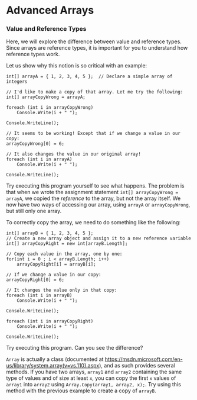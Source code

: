 # Advanced Arrays

### Value and Reference Types

Here, we will explore the difference between value and reference types.
Since arrays are reference types, it is important for you to understand how reference types work.

Let us show why this notion is so critical with an example:

```
int[] arrayA = { 1, 2, 3, 4, 5 };  // Declare a simple array of integers

// I'd like to make a copy of that array. Let me try the following:
int[] arrayCopyWrong = arrayA;

foreach (int i in arrayCopyWrong)
    Console.Write(i + " ");

Console.WriteLine();

// It seems to be working! Except that if we change a value in our copy:
arrayCopyWrong[0] = 6;

// It also changes the value in our original array!
foreach (int i in arrayA)
    Console.Write(i + " ");

Console.WriteLine();
```

Try executing this program yourself to see what happens.
The problem is that when we wrote the assignment statement `int[] arrayCopyWrong = arrayA`, we copied the _reference_ to the array, but not the array itself.
We now have two ways of accessing our array, using `arrayA` or `arrayCopyWrong`, but still only one array.

To correctly copy the array, we need to do something like the following:

```
int[] arrayB = { 1, 2, 3, 4, 5 };
// Create a new array object and assign it to a new reference variable
int[] arrayCopyRight = new int[arrayB.Length];

// Copy each value in the array, one by one:
for(int i = 0 ; i < arrayB.Length; i++)
    arrayCopyRight[i] = arrayB[i];

// If we change a value in our copy:
arrayCopyRight[0] = 6;

// It changes the value only in that copy:
foreach (int i in arrayB)
    Console.Write(i + " ");

Console.WriteLine();

foreach (int i in arrayCopyRight)
    Console.Write(i + " ");  

Console.WriteLine();
```

Try executing this program. Can you see the difference?

`Array` is actually a class (documented at <https://msdn.microsoft.com/en-us/library/system.array(v=vs.110).aspx>), and as such provides several methods.
If you have two arrays, `array1` and `array2` containing the same type of values and of size at least `x`, you can copy the first `x` values of `array1` into `array2` using `Array.Copy(array1, array2, x);`.
Try using this method with the previous example to create a copy of `arrayB`.


